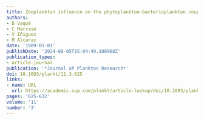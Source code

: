 ```yaml
---
title: Zooplankton influence on the phytoplankton-bacterioplankton coupling
authors:
- D Vaqué
- C Marrasé
- V Iñiguez
- M Alcaraz
date: '1989-01-01'
publishDate: '2024-08-05T15:04:49.100968Z'
publication_types:
- article-journal
publication: '*Journal of Plankton Research*'
doi: 10.1093/plankt/11.3.625
links:
- name: URL
  url: https://academic.oup.com/plankt/article-lookup/doi/10.1093/plankt/11.3.625
pages: '625-632'
volume: '11'
number: '3'
---
```

